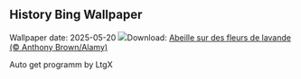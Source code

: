 ## History Bing Wallpaper
Wallpaper date: 2025-05-20
![](https://www.bing.com/th?id=OHR.HoneyBeeLavender_FR-FR5663317705_UHD.jpg&w=1000)Download: [Abeille sur des fleurs de lavande (© Anthony Brown/Alamy)](https://www.bing.com/th?id=OHR.HoneyBeeLavender_FR-FR5663317705_UHD.jpg)

Auto get programm by LtgX
